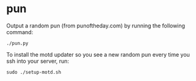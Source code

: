 pun
===

Output a random pun (from punoftheday.com) by running the following command:

`./pun.py`

To install the motd updater so you see a new random pun every time you ssh into your server, run:

`sudo ./setup-motd.sh`


